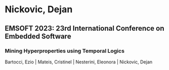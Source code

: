 # Nickovic, Dejan

## EMSOFT 2023: 23rd International Conference on Embedded Software

### Mining Hyperproperties using Temporal Logics
Bartocci, Ezio | Mateis, Cristinel | Nesterini, Eleonora | Nickovic, Dejan

